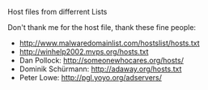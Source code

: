 Host files from differrent Lists 

Don't thank me for the host file, thank these fine people:
- http://www.malwaredomainlist.com/hostslist/hosts.txt
- http://winhelp2002.mvps.org/hosts.txt
- Dan Pollock: http://someonewhocares.org/hosts/
- Dominik Schürmann: http://adaway.org/hosts.txt
- Peter Lowe: http://pgl.yoyo.org/adservers/
